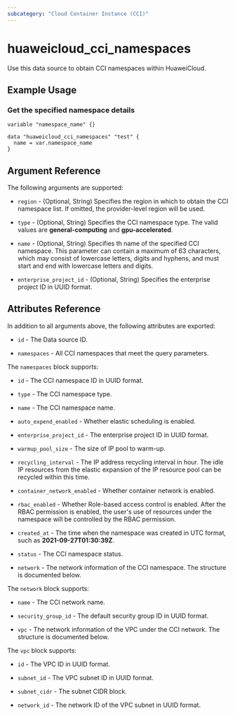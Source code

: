 ```yaml
---
subcategory: "Cloud Container Instance (CCI)"
---
```


# huaweicloud_cci_namespaces

Use this data source to obtain CCI namespaces within HuaweiCloud.

## Example Usage

### Get the specified namespace details

```hcl
variable "namespace_name" {}

data "huaweicloud_cci_namespaces" "test" {
  name = var.namespace_name
}
```

## Argument Reference

The following arguments are supported:

* `region` - (Optional, String) Specifies the region in which to obtain the CCI namespace list.
  If omitted, the provider-level region will be used.

* `type` - (Optional, String) Specifies the CCI namespace type.
  The valid values are **general-computing** and **gpu-accelerated**.

* `name` - (Optional, String) Specifies th name of the specified CCI namespace.
  This parameter can contain a maximum of 63 characters, which may consist of lowercase letters, digits and hyphens,
  and must start and end with lowercase letters and digits.

* `enterprise_project_id` - (Optional, String) Specifies the enterprise project ID in UUID format.

## Attributes Reference

In addition to all arguments above, the following attributes are exported:

* `id` - The Data source ID.

* `namespaces` - All CCI namespaces that meet the query parameters.

The `namespaces` block supports:

* `id` - The CCI namespace ID in UUID format.

* `type` - The CCI namespace type.

* `name` - The CCI namespace name.

* `auto_expend_enabled` - Whether elastic scheduling is enabled.

* `enterprise_project_id` - The enterprise project ID in UUID format.

* `warmup_pool_size` - The size of IP pool to warm-up.

* `recycling_interval` - The IP address recycling interval in hour.
  The idle IP resources from the elastic expansion of the IP resource pool can be recycled within this time.

* `container_network_enabled` - Whether container network is enabled.

* `rbac_enabled` - Whether Role-based access control is enabled.
  After the RBAC permission is enabled, the user's use of resources under the namespace will be controlled by the RBAC
  permission.

* `created_at` - The time when the namespace was created in UTC format, such as **2021-09-27T01:30:39Z**.

* `status` - The CCI namespace status.

* `network` - The network information of the CCI namespace. The structure is documented below.

The `network` block supports:

* `name` - The CCI network name.

* `security_group_id` - The default security group ID in UUID format.

* `vpc` - The network information of the VPC under the CCI network. The structure is documented below.

The `vpc` block supports:

* `id` - The VPC ID in UUID format.

* `subnet_id` - The VPC subnet ID in UUID format.

* `subnet_cidr` - The subnet CIDR block.

* `network_id` - The network ID of the VPC subnet in UUID format.
